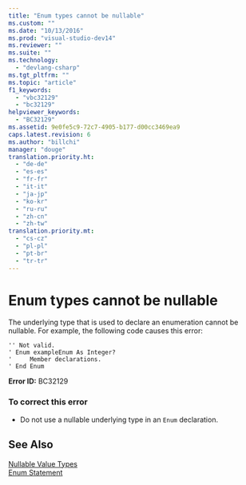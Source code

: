 ```yaml
---
title: "Enum types cannot be nullable"
ms.custom: ""
ms.date: "10/13/2016"
ms.prod: "visual-studio-dev14"
ms.reviewer: ""
ms.suite: ""
ms.technology: 
  - "devlang-csharp"
ms.tgt_pltfrm: ""
ms.topic: "article"
f1_keywords: 
  - "vbc32129"
  - "bc32129"
helpviewer_keywords: 
  - "BC32129"
ms.assetid: 9e0fe5c9-72c7-4905-b177-d00cc3469ea9
caps.latest.revision: 6
ms.author: "billchi"
manager: "douge"
translation.priority.ht: 
  - "de-de"
  - "es-es"
  - "fr-fr"
  - "it-it"
  - "ja-jp"
  - "ko-kr"
  - "ru-ru"
  - "zh-cn"
  - "zh-tw"
translation.priority.mt: 
  - "cs-cz"
  - "pl-pl"
  - "pt-br"
  - "tr-tr"
---
```

# Enum types cannot be nullable
The underlying type that is used to declare an enumeration cannot be nullable. For example, the following code causes this error:  
  
```vb#  
'' Not valid.  
' Enum exampleEnum As Integer?  
'     Member declarations.  
' End Enum  
```  
  
 **Error ID:** BC32129  
  
### To correct this error  
  
-   Do not use a nullable underlying type in an `Enum` declaration.  
  
## See Also  
 [Nullable Value Types](../Topic/Nullable%20Value%20Types%20\(Visual%20Basic\).md)   
 [Enum Statement](../Topic/Enum%20Statement%20\(Visual%20Basic\).md)